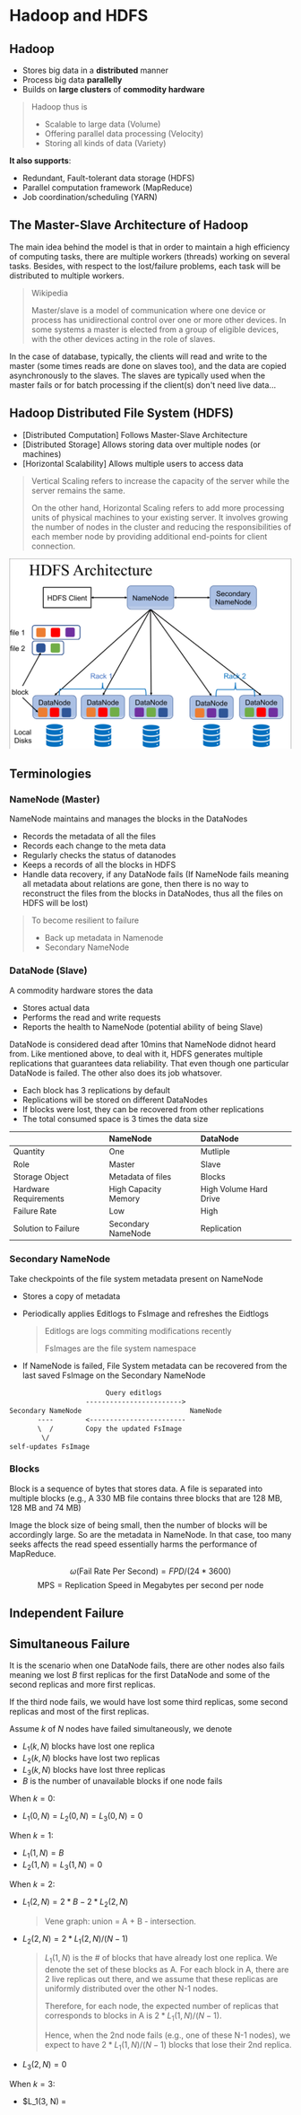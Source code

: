 # Hadoop and HDFS

## Hadoop
* Stores big data in a **distributed** manner
* Process big data **parallelly**
* Builds on **large clusters** of **commodity hardware**

> Hadoop thus is
>
> * Scalable to large data (Volume)
> * Offering parallel data processing (Velocity)
> * Storing all kinds of data (Variety)

**It also supports**:
* Redundant, Fault-tolerant data storage (HDFS)
* Parallel computation framework (MapReduce)
* Job coordination/scheduling (YARN)

## The Master-Slave Architecture of Hadoop

The main idea behind the model is that in order to maintain a high
efficiency of computing tasks, there are multiple workers (threads)
working on several tasks. Besides, with respect to the lost/failure
problems, each task will be distributed to multiple workers.

> Wikipedia
>
> Master/slave is a model of communication where one device or process has unidirectional control over one or more other devices. In some systems a master is elected from a group of eligible devices, with the other devices acting in the role of slaves.

In the case of database, typically, the clients will read and write to
the master (some times reads are done on slaves too), and the data are
copied asynchronously to the slaves. The slaves are typically used
when the master fails or for batch processing if the client(s) don't
need live data...

## Hadoop Distributed File System (HDFS)
* [Distributed Computation] Follows Master-Slave Architecture
* [Distributed Storage] Allows storing data over multiple nodes (or machines)
* [Horizontal Scalability] Allows multiple users to access data

> Vertical Scaling refers to increase the capacity of the server while
> the server remains the same.
>
> On the other hand, Horizontal Scaling refers to add more processing
> units of physical machines to your existing server. It involves
> growing the number of nodes in the cluster and reducing the
> responsibilities of each member node by providing additional
> end-points for client connection.

![](resource/hdfs_arch.png)

## Terminologies

### NameNode (Master)
NameNode maintains and manages the blocks in the DataNodes

* Records the metadata of all the files
* Records each change to the meta data
* Regularly checks the status of datanodes
* Keeps a records of all the blocks in HDFS
* Handle data recovery, if any DataNode fails (If NameNode fails
  meaning all metadata about relations are gone, then there is no way
  to reconstruct the files from the blocks in DataNodes, thus all the
  files on HDFS will be lost)
  
> To become resilient to failure
>
> * Back up metadata in Namenode
> * Secondary NameNode

### DataNode (Slave)
A commodity hardware stores the data

* Stores actual data
* Performs the read and write requests
* Reports the health to NameNode (potential ability of being Slave)

DataNode is considered dead after 10mins that NameNode didnot heard
from. Like mentioned above, to deal with it, HDFS generates multiple
replications that guarantees data reliability. That even though one
particular DataNode is failed. The other also does its job whatsover.

* Each block has 3 replications by default
* Replications will be stored on different DataNodes
* If blocks were lost, they can be recovered from other replications
* The total consumed space is 3 times the data size

|   | NameNode | DataNode |
|:--|:--|:--|
| Quantity | One | Mutliple |
| Role | Master  | Slave  |
| Storage Object  | Metadata of files  | Blocks  |
| Hardware Requirements  | High Capacity Memory  | High Volume Hard Drive  |
| Failure Rate  | Low  | High  |
| Solution to Failure  | Secondary NameNode  | Replication  |

### Secondary NameNode
Take checkpoints of the file system metadata present on NameNode

* Stores a copy of metadata
* Periodically applies Editlogs to FsImage and refreshes the Eidtlogs

  > Editlogs are logs commiting modifications recently
  >
  > FsImages are the file system namespace

* If NameNode is failed, File System metadata can be recovered from
  the last saved FsImage on the Secondary NameNode

```
                        Query editlogs
                   ------------------------> 
Secondary NameNode                           NameNode
       ----        <------------------------
       \  /        Copy the updated FsImage
        \/
self-updates FsImage
```

### Blocks
Block is a sequence of bytes that stores data. A file is separated
into multiple blocks (e.g., A 330 MB file contains three blocks that
are 128 MB, 128 MB and 74 MB)

Image the block size of being small, then the number of blocks will be
accordingly large. So are the metadata in NameNode. In that case, too
many seeks affects the read speed essentially harms the performance of MapReduce.

$$ \omega \text{(Fail Rate Per Second)} = FPD / (24 * 3600) $$
$$ \text{MPS} = \text{Replication Speed in Megabytes per second per node} $$

## Independent Failure

## Simultaneous Failure
It is the scenario when one DataNode fails, there are other nodes also
fails meaning we lost $B$ first replicas for the first DataNode and
some of the second replicas and more first replicas.

If the third node fails, we would have lost some third replicas, some
second replicas and most of the first replicas.

Assume $k$ of $N$ nodes have failed simultaneously, we denote

* $L_1(k, N)$ blocks have lost one replica
* $L_2(k, N)$ blocks have lost two replicas
* $L_3(k, N)$ blocks have lost three replicas
* $B$ is the number of unavailable blocks if one node fails

When $k = 0$:

* $L_1(0, N) = L_2(0, N) = L_3(0, N) = 0$

When $k = 1$:

* $L_1(1, N) = B$
* $L_2(1, N) = L_3(1, N) = 0$

When $k = 2$:

* $L_1(2, N) = 2 * B - 2 * L_2(2, N)$

  > Vene graph: union = A + B - intersection.

* $L_2(2, N) = 2 * L_1(2, N) / (N - 1)$

  > $L_1(1,N)$ is the # of blocks that have already lost one replica.
  > We denote the set of these blocks as A. For each block in A, there
  > are 2 live replicas out there, and we assume that these replicas
  > are uniformly distributed over the other N-1 nodes.
  >
  > Therefore, for each node, the expected number of replicas that
  > corresponds to blocks in A is $2*L_1(1,N) / (N-1)$.
  >
  > Hence, when the 2nd node fails (e.g., one of these N-1 nodes), we
  > expect to have $2*L_1(1,N) / (N-1)$ blocks that lose their 2nd
  > replica.
  
* $L_3(2, N) = 0$

When $k = 3$:

* $L_1(3, N) = 
